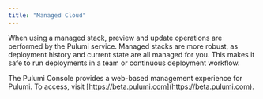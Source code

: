 ```yaml
---
title: "Managed Cloud"
---
```


When using a managed stack, preview and update operations are performed by the Pulumi service. Managed stacks are more robust, as deployment history and current state are all managed for you. This makes it safe to run deployments in a team or continuous deployment workflow.

The Pulumi Console provides a web-based management experience for Pulumi. To access, visit [https://beta.pulumi.com](https://beta.pulumi.com).
